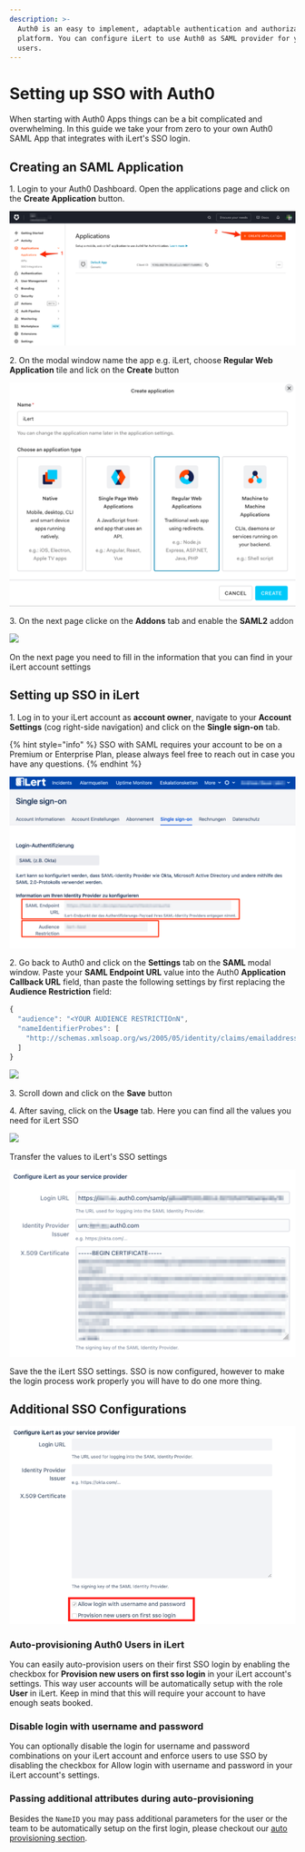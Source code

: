 ```yaml
---
description: >-
  Auth0 is an easy to implement, adaptable authentication and authorization
  platform. You can configure iLert to use Auth0 as SAML provider for your
  users.
---
```


# Setting up SSO with Auth0

When starting with Auth0 Apps things can be a bit complicated and overwhelming. In this guide we take your from zero to your own Auth0 SAML App that integrates with iLert's SSO login.

## Creating an SAML Application

1\. Login to your Auth0 Dashboard. Open the applications page and click on the **Create Application** button.

![](../../.gitbook/assets/applications.png)

2\. On the modal window name the app e.g. iLert, choose **Regular Web Application** tile and lick on the **Create** button

![](<../../.gitbook/assets/applications (1).png>)

3\. On the next page clicke on the **Addons** tab and enable the  **SAML2** addon

![](<../../.gitbook/assets/application\_details (2).png>)

On the next page you need to fill in the information that you can find in your iLert account settings

## Setting up SSO in iLert

1\. Log in to your iLert account as **account owner**, navigate to your **Account Settings** (cog right-side navigation) and click on the **Single sign-on** tab.

{% hint style="info" %}
SSO with SAML requires your account to be on a Premium or Enterprise Plan, please always feel free to reach out in case you have any questions.
{% endhint %}

![](../../.gitbook/assets/ilert.png)

2\. Go back to Auth0 and click on the **Settings** tab on the **SAML** modal window. Paste your **SAML Endpoint URL** value into the Auth0 **Application Callback URL** field, than paste the following settings by first replacing the **Audience Restriction** field:

```javascript
{
  "audience": "<YOUR AUDIENCE RESTRICTIOnN",
  "nameIdentifierProbes": [
    "http://schemas.xmlsoap.org/ws/2005/05/identity/claims/emailaddress"
  ]
}
```

![](../../.gitbook/assets/application\_details.png)

3\. Scroll down and click on the **Save** button

4\. After saving, click on the **Usage** tab. Here you can find all the values you need for iLert SSO

![](<../../.gitbook/assets/application\_details (1).png>)

Transfer the values to iLert's SSO settings

![](<../../.gitbook/assets/ilert (52).png>)

Save the the iLert SSO settings. SSO is now configured, however to make the login process work properly you will have to do one more thing.

## Additional SSO Configurations

![](../../.gitbook/assets/screenshot-2020-06-17-at-13.58.03.png)

### Auto-provisioning Auth0 Users in iLert

You can easily auto-provision users on their first SSO login by enabling the checkbox for **Provision new users on first sso login** in your iLert account's settings. This way user accounts will be automatically setup with the role **User** in iLert. Keep in mind that this will require your account to have enough seats booked.

### Disable login with username and password

You can optionally disable the login for username and password combinations on your iLert account and enforce users to use SSO by disabling the checkbox for Allow login with username and password in your iLert account's settings.

### Passing additional attributes during auto-provisioning

Besides the `NameID` you may pass additional parameters for the user or the team to be automatically setup on the first login, please checkout our [auto provisioning section](auto-provisioning-users-and-teams.md).

